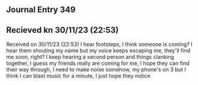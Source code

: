 
<html>
  <section>
        <div id="title">
          <h1>Journal Entry 349</h1>
          <div id="description">
            <h2> Recieved kn 30/11/23 (22:53)</h2>
  <body>
    Received on 30/11/23 (22:53)
I hear footsteps, I think someone is coming? I hear them shouting my name but my voice keeps escaping me, they'll find me soon, right? I keep hearing a second person and things clanking together, I guess my friends really are coming for me, I hope they can find their way through, I need to make noise somehow, my phone's on 3 but I think I can blast music for a minute, I just hope they notice
  </body>
</html>
